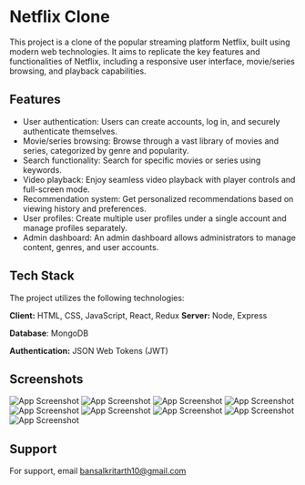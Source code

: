 
# Netflix Clone

This project is a clone of the popular streaming platform Netflix, built using modern web technologies. It aims to replicate the key features and functionalities of Netflix, including a responsive user interface, movie/series browsing, and playback capabilities.
## Features



- User authentication: Users can create accounts, log in, and securely authenticate themselves.
- Movie/series browsing: Browse through a vast library of movies and series, categorized by genre and popularity.
- Search functionality: Search for specific movies or series using keywords.
- Video playback: Enjoy seamless video playback with player controls and full-screen mode.
- Recommendation system: Get personalized recommendations based on viewing history and preferences.
- User profiles: Create multiple user profiles under a single account and manage profiles separately.
- Admin dashboard: An admin dashboard allows administrators to manage content, genres, and user accounts.
## Tech Stack

The project utilizes the following technologies:

**Client:** HTML, CSS, JavaScript, React, Redux
**Server:** Node, Express

**Database**: MongoDB

**Authentication:** JSON Web Tokens (JWT)






## Screenshots

![App Screenshot](https://i.ibb.co/ryGftr4/image9.png)
![App Screenshot](https://i.ibb.co/KFk7ZtS/image11.png)
![App Screenshot](https://i.ibb.co/5BPTb0G/image12.png)
![App Screenshot](https://i.ibb.co/L0GHjFM/image14.png)
![App Screenshot](https://i.ibb.co/R6BW87y/image17.png)
![App Screenshot](https://i.ibb.co/MZSB0xB/image19.png)
![App Screenshot](https://i.ibb.co/wLJJHV3/image20.png)
![App Screenshot](https://i.ibb.co/wdJc1Cy/image22.png)
![App Screenshot](https://i.ibb.co/NmJyFVc/image28.png)




## Support

For support, email bansalkritarth10@gmail.com

